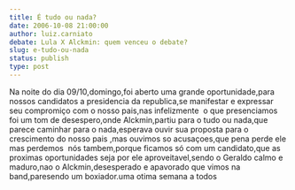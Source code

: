 ```yaml
---
title: É tudo ou nada?
date: 2006-10-08 21:00:00
author: luiz.carniato
debate: Lula X Alckmin: quem venceu o debate?
slug: e-tudo-ou-nada
status: publish 
type: post
---
```


Na noite do dia 09/10,domingo,foi aberto uma grande oportunidade,para nossos candidatos a presidencia da republica,se manifestar e expressar seu compromiço com o nosso pais,nas infelizmente  o que presenciamos foi um tom de desespero,onde Alckmin,partiu para o tudo ou nada,que parece caminhar para o nada,esperava ouvir sua proposta para o crescimento do nosso pais ,mas ouvimos so acusaçoes,que pena perde ele mas perdemos  nós tambem,porque ficamos só com um candidato,que as proximas oportunidades seja por ele aproveitavel,sendo o Geraldo calmo e maduro,nao o Alckmin,desesperado e apavorado que vimos na band,paresendo um boxiador.uma otima semana a todos
